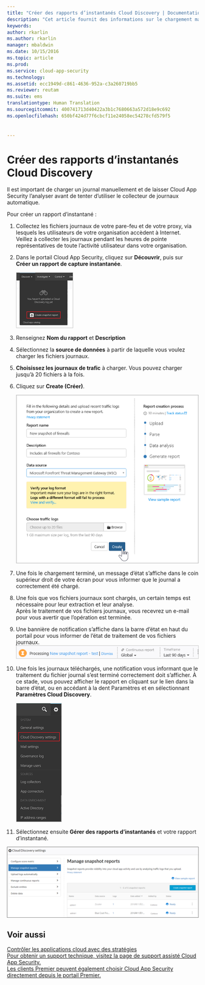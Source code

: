 ```yaml
---
title: "Créer des rapports d’instantanés Cloud Discovery | Documentation Microsoft"
description: "Cet article fournit des informations sur le chargement manuel de journaux pour créer un rapport d’instantané de vos applications Cloud Discovery."
keywords: 
author: rkarlin
ms.author: rkarlin
manager: mbaldwin
ms.date: 10/15/2016
ms.topic: article
ms.prod: 
ms.service: cloud-app-security
ms.technology: 
ms.assetid: ecc1949d-c861-4636-952a-c3a260719bb5
ms.reviewer: reutam
ms.suite: ems
translationtype: Human Translation
ms.sourcegitcommit: 400741713d40422a3b1c7680663a572d18e9c692
ms.openlocfilehash: 650bf424d77f6cbcf11e24058ec54278cfd579f5


---
```


# <a name="create-snapshot-cloud-discovery-reports"></a>Créer des rapports d’instantanés Cloud Discovery
Il est important de charger un journal manuellement et de laisser Cloud App Security l’analyser avant de tenter d’utiliser le collecteur de journaux automatique.

Pour créer un rapport d’instantané :
  
1.  Collectez les fichiers journaux de votre pare-feu et de votre proxy, via lesquels les utilisateurs de votre organisation accèdent à Internet. Veillez à collecter les journaux pendant les heures de pointe représentatives de toute l’activité utilisateur dans votre organisation.  
  
2.  Dans le portail Cloud App Security, cliquez sur **Découvrir**, puis sur **Créer un rapport de capture instantanée**.  
  
     ![Créer un rapport de capture instantanée](./media/create-new-snapshot-report.png)
     
      
3.  Renseignez **Nom du rapport** et **Description**
  
4.  Sélectionnez la **source de données** à partir de laquelle vous voulez charger les fichiers journaux.  
  
5.  **Choisissez les journaux de trafic** à charger. Vous pouvez charger jusqu’à 20 fichiers à la fois.  
  
6.  Cliquez sur **Create (Créer)**.  
  
     ![Nouveau rapport d’instantané](./media/new-snapshot-report.png) 
  
7.  Une fois le chargement terminé, un message d’état s’affiche dans le coin supérieur droit de votre écran pour vous informer que le journal a correctement été chargé.  
  
8.  Une fois que vos fichiers journaux sont chargés, un certain temps est nécessaire pour leur extraction et leur analyse.  
Après le traitement de vos fichiers journaux, vous recevrez un e-mail pour vous avertir que l’opération est terminée. 
  
9. Une bannière de notification s’affiche dans la barre d’état en haut du portail pour vous informer de l’état de traitement de vos fichiers journaux.  
![barre de menus de traitement des fichiers journaux](./media/processing-log-file-menu-bar.png) 
   
10. Une fois les journaux téléchargés, une notification vous informant que le traitement du fichier journal s’est terminé correctement doit s’afficher. À ce stade, vous pouvez afficher le rapport en cliquant sur le lien dans la barre d’état, ou en accédant à la dent Paramètres et en sélectionnant **Paramètres Cloud Discovery**.   
  
     ![onglet Paramètres Cloud Discovery](./media/discovery-settings-tab.png)
11. Sélectionnez ensuite **Gérer des rapports d’instantanés** et votre rapport d’instantané.
 
![gestion des rapports d’instantanés](./media/snapshot-report-managment.png)

  
      
## <a name="see-also"></a>Voir aussi  
[Contrôler les applications cloud avec des stratégies](control-cloud-apps-with-policies.md)   
[Pour obtenir un support technique, visitez la page de support assisté Cloud App Security.](http://support.microsoft.com/oas/default.aspx?prid=16031)   
[Les clients Premier peuvent également choisir Cloud App Security directement depuis le portail Premier.](https://premier.microsoft.com/)  
    
      
  


<!--HONumber=Oct16_HO5-->


